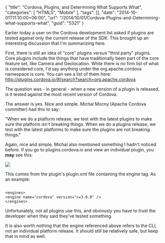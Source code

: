 {
	"title": "Cordova, Plugins, and Determining What Supports What",
	"categories": [
		"HTML5",
		"Mobile"
	],
	"tags": [],
	"date": "2014-10-01T11:10:00+06:00",
	"url": "/2014/10/01/Cordova-Plugins-and-Determining-what-supports-what",
	"guid": "5321"
}

<p>
Earlier today a user on the Cordova development list asked if plugins are tested against only the current release of the SDK. This brought up an interesting discussion that I'm summarizing here. 
</p>
<!--more-->
<p>
First, there is still an idea of "core" plugins versus "third party" plugins. Core plugins include the things that have traditionally been part of the core feature set, like Camera and Geolocation. While there is no firm list of what is considered core, I'd say anything under the org.apache.cordova namespace is core. You can see a list of them here: <a href="http://plugins.cordova.io/#/search?search=org.apache.cordova">http://plugins.cordova.io/#/search?search=org.apache.cordova</a>
</p>

<p>
The question was - in general - when a new version of a plugin is released, is it tested against the most recent version of Cordova.
</p>

<p>
The answer is yes. Nice and simple. Michal Mocny (Apache Cordova committer) had this to say:
</p>

<p>
"When we do a platform release, we test with the latest
plugins to make sure the platform isn't breaking things.  When we do a
plugins release, we test with the latest platforms to make sure the plugins
are not breaking things."
</p>

<p>
Again, nice and simple. Michal also mentioned something I hadn't noticed before. If you go to plugins.cordova.io and view an individual plugin, you <strong>may</strong> see this:
</p>

<p>
<img src="http://www.raymondcamden.com/images/shot112.png" />
</p>

<p>
This comes from the plugin's plugin.xml file containing the engine tag. As an example:
</p>

<pre><code class="language-markup">
&lt;engines&gt;
&lt;engine name="cordova" version="&gt;=3.0.0" /&gt;
&lt;/engines&gt;
</code></pre>

<p>
Unfortunately, not all plugins use this, and obviously you have to trust the developer when they said they've tested something.
</p>

<p>
It is also worth nothing that the engine referenced above refers to the CLI, not an individual platform release. It should still be relatively safe, but keep that in mind as well.
</p>